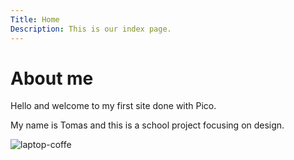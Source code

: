 ```yaml
---
Title: Home
Description: This is our index page.
---
```


About me
==========================

Hello and welcome to my first site done with Pico.

My name is Tomas and this is a school project focusing on design.

<!-- ![laptop](image/laptop-coffe.jpg "Title") -->

<picture>
    <source media="(min-width: 701px)" srcset="%base_url%/image/laptop-coffe.jpg?w=400">
    <source media="(min-width: 368px)" srcset="%base_url%/image/laptop-coffe.jpg?w=700">
    <img src="%base_url%/image/laptop-coffe.jpg?w=367" alt="laptop-coffe">
</picture>
<!-- </a> -->